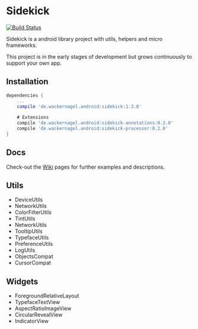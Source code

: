 # Sidekick

[![Build Status](https://travis-ci.org/felixWackernagel/sidekick.svg?branch=master)](https://travis-ci.org/felixWackernagel/sidekick)

Sidekick is a android library project with utils, helpers and micro frameworks.

This project is in the early stages of development but grows continuously to support your own app.

## Installation

```gradle
dependencies {
    ...
    compile 'de.wackernagel.android:sidekick:1.3.8'
    
    # Extensions
    compile 'de.wackernagel.android:sidekick-annotations:0.2.0'
    compile 'de.wackernagel.android:sidekick-processor:0.2.0'
}
```

## Docs

Check-out the [Wiki](../../wiki) pages for further examples and descriptions.

## Utils

* DeviceUtils
* NetworkUtils
* ColorFilterUtils
* TintUtils
* NetworkUtils
* TooltipUtils
* TypefaceUtils
* PreferenceUtils
* LogUtils
* ObjectsCompat
* CursorCompat

## Widgets

* ForegroundRelativeLayout
* TypefaceTextView
* AspectRatioImageView
* CircularRevealView
* IndicatorView
